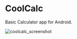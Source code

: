 # CoolCalc
Basic Calculator app for Android.


![coolcalc_screenshot](https://cloud.githubusercontent.com/assets/5818070/25112455/44b69c56-23bf-11e7-828f-b59bdd3bac3c.png)
